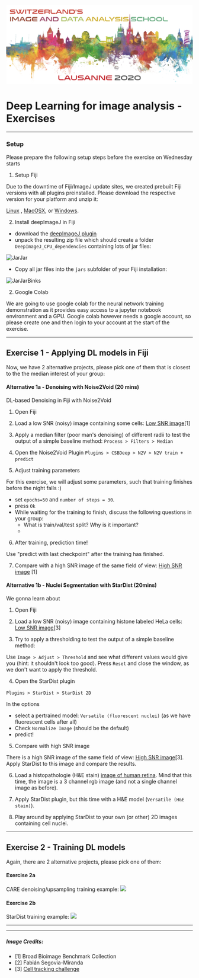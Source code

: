 ![Zidas](imgs/zidas_logo.png)

# Deep Learning for image analysis - Exercises  

---

### Setup

Please prepare the following setup steps before the exercise on Wednesday starts
 
1. Setup Fiji

Due to the downtime of Fiji/ImageJ update sites, we created prebuilt Fiji versions with all plugins preinstalled. Please download the respective version for your platform and unzip it: 

[Linux](https://drive.switch.ch/index.php/s/9eULhevg9gMPNbj) , [MacOSX](https://drive.switch.ch/index.php/s/twLVBUhl5fSDOMO), or [Windows](https://drive.switch.ch/index.php/s/y2ytRVUaexlxBZG).


2. Install deepImageJ in Fiji

- download the [deepImageJ plugin](https://github.com/deepimagej/deepimagej-plugin/releases/download/1.1.0/DeepImageJ_CPU_dependencies.zip) 
- unpack the resulting zip file which should create a folder `DeepImageJ_CPU_dependencies` containing lots of jar files:

![JarJar](imgs/screen_jar.png)  

- Copy all jar files into the `jars` subfolder of your Fiji installation:

![JarJarBinks](imgs/screen_jar_copy.png)  


2. Google Colab 

We are going to use google colab for the neural network training demonstration as it provides easy access to a jupyter notebook environment and a GPU. Google colab however needs a google account, so please create one and then login to your account at the start of the exercise.


---

## Exercise 1 - Applying DL models in Fiji



Now, we have 2 alternative projects, please pick one of them that is closest to the the median interest of your group:

#### Alternative 1a - Denoising with Noise2Void (20 mins)

DL-based Denoising in Fiji with Noise2Void

1. Open Fiji 

2. Load a low SNR (noisy) image containing some cells: [Low SNR image](https://github.com/maweigert/zidas_2020_DL_intro_Part_2/raw/master/exercise1a/hepatocytes_low_snr.tif)[1]

3. Apply a median filter (poor man's denoising) of different radii to test the output of a simple baseline method:
`Process > Filters > Median`

4. Open the Noise2Void Plugin 
`Plugins > CSBDeep > N2V > N2V train + predict`  

5. Adjust training parameters

For this exercise, we will adjust some parameters, such that training finishes before the night falls :) 

 - set `epochs=50` and `number of steps = 30`.    
 - press `Ok` 
 - While waiting for the training to finish, discuss the following questions in your group:
    - What is train/val/test split? Why is it important? 
    - 
 
6. After training, prediction time!  

Use "predict with last checkpoint" after the training has finished.

7. Compare with a high SNR image of the same field of view: [High SNR image](https://github.com/maweigert/zidas_2020_DL_intro_Part_2/raw/master/exercise1a/hepatocytes_high_snr.tif) [1]


#### Alternative 1b - Nuclei Segmentation with StarDist (20mins)

We gonna learn about 

1. Open Fiji 

2. Load a low SNR (noisy) image containing histone labeled HeLa cells: [Low SNR image](https://github.com/maweigert/zidas_2020_DL_intro_Part_2/raw/master/exercise1b/fluo_low.tif)[3]

3. Try to apply a thresholding to test the output of a simple baseline method:

Use `Image > Adjust > Threshold` and see what different values would give you (hint: it shouldn't look too good).
Press `Reset` and close the window, as we don't want to apply the threshold.

4. Open the StarDist plugin

`Plugins > StarDist > StarDist 2D`

In the options

- select a pertrained model: `Versatile (fluorescent nuclei)` (as we have fluorescent cells after all) 
- Check `Normalize Image` (should be the default)
- predict!

5. Compare with high SNR image

There is a high SNR image of the same field of view: [High SNR image](https://github.com/maweigert/zidas_2020_DL_intro_Part_2/raw/master/exercise1b/fluo_high.tif)[3]. Apply StarDist to this image and compare the results.

6. Load a histopathologie (H&E stain) [image of human retina](https://github.com/maweigert/zidas_2020_DL_intro_Part_2/raw/master/exercise1b/histo_retina.tif). Mind that this time, the image is a 3 channel rgb image (and not a single channel image as before). 

7. Apply StarDist plugin, but this time with a H&E model (`Versatile (H&E stain)`).

8. Play around by applying StarDist to your own (or other) 2D images containing cell nuclei. 

---

## Exercise 2 - Training DL models


Again, there are 2 alternative projects, please pick one of them:


#### Exercise 2a

CARE denoising/upsampling training example: [![](https://colab.research.google.com/assets/colab-badge.svg)](https://colab.research.google.com/github/maweigert/zidas_2020_DL_intro_Part_2/blob/master/exercise2a/care_example_denoising_upsampling_2D_colab.ipynb)

#### Exercise 2b

StarDist training example: [![](https://colab.research.google.com/assets/colab-badge.svg)](https://colab.research.google.com/github/maweigert/zidas_2020_DL_intro_Part_2/blob/master/exercise2b/stardist_example_2D_colab.ipynb) 


---
---

##### Image Credits:

- [1] Broad Bioimage Benchmark Collection
- [2] Fabián Segovia-Miranda
- [3] [Cell tracking challenge](http://celltrackingchallenge.net/)
